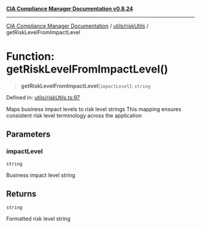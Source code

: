 [**CIA Compliance Manager Documentation v0.8.24**](../../../README.md)

***

[CIA Compliance Manager Documentation](../../../modules.md) / [utils/riskUtils](../README.md) / getRiskLevelFromImpactLevel

# Function: getRiskLevelFromImpactLevel()

> **getRiskLevelFromImpactLevel**(`impactLevel`): `string`

Defined in: [utils/riskUtils.ts:97](https://github.com/Hack23/cia-compliance-manager/blob/8f5d084752ccee354557e96bf8b49239fb671c91/src/utils/riskUtils.ts#L97)

Maps business impact levels to risk level strings
This mapping ensures consistent risk level terminology across the application

## Parameters

### impactLevel

`string`

Business impact level string

## Returns

`string`

Formatted risk level string
